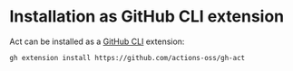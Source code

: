 # Installation as GitHub CLI extension

Act can be installed as a [GitHub CLI](https://cli.github.com/) extension:

```sh
gh extension install https://github.com/actions-oss/gh-act
```
